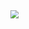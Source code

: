 <img src="https://gitee.com/cpu_code/picture_bed/raw/master//20200703222224.png" style="zoom:80%;" />